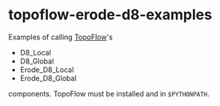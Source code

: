 # topoflow-erode-d8-examples

Examples of calling [TopoFlow](https://github.com/peckhams/topoflow)'s

* D8_Local
* D8_Global
* Erode_D8_Local
* Erode_D8_Global

components.
TopoFlow must be installed and in `$PYTHONPATH`.
